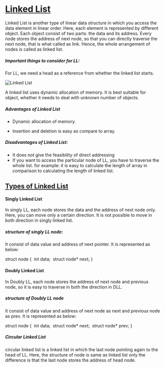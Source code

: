 #                                                                                                 <u>Linked List</u>



Linked List is another type of linear data structure in which you access the data element in linear order. Here, each element is represented by different object. Each object consist of two parts:  the data and its address. Every node stores the address of next node, so that you can directly traverse the next node, that is what called as link. Hence, the whole arrangement of nodes is called as linked list. 

##### Important things to consider for LL:

For LL, we need a head as a reference from whether the linked list starts.





![Linked List](https://drive.google.com/file/d/1jE9Hlb3D9xW6AuRCQQ6wZ4irg_sDf7Fi/view?usp=sharing)



A linked list uses dynamic allocation of memory. It is best suitable for object, whether it needs to deal with unknown number of objects. 

##### Advantages of Linked List

- Dynamic allocation of memory.

- Insertion and deletion is easy as compare to array.


##### Disadvantages of Linked List:

- It does not give the feasibility of direct addressing
- If you want to access the particular node of LL, you have to traverse the whole list. for example: it is easy to calculate the length of array in comparison to calculating the length of linked list.



## <u>Types of Linked List</u>

#### Singly Linked List

In singly LL, each node stores the data  and the address of next node only. Here, you can move only a certain direction. It is not possible to move in both direction in singly linked list.

##### structure of singly LL node:

It consist of data value and address of next pointer. It is represented as below:

struct node
{
​    int data;
​    struct node* next;
}




#### Doubly Linked List

In Doubly LL, each node stores the address of next node and previous node, so it is easy to traverse in both the direction in DLL. 

##### structure of Doubly LL node

It consist of data value and address of next node as next and previous node as prev. It is represented as below:

struct node
{
​    int data;
​    struct node* next;
​    struct node* prev;
}


##### Circular Linked List

 circular linked list is a linked list in which the last node pointing  again to the head of LL. Here, the structure of node is same as linked list only the difference is that the last node stores the address of head node.









